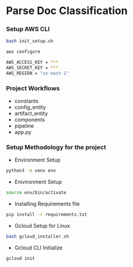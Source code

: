 # Parse Doc Classification

### Setup AWS CLI
```bash
bash init_setup.sh
```

```bash
aws configure

AWS_ACCESS_KEY = ***
AWS_SECRET_KEY = ***
AWS_REGION = "us-east-1"
```
### Project Workflows
- constants
- config_entity
- artifact_entity
- components
- pipeline
- app.py

### Setup Methodology for the project
- Environment Setup
```bash
python3 -m venv env
```
- Enivironment Setup
```bash
source env/bin/activate
```
- Installing Requirements file
```bash
pip install -r requirements.txt
```
- Gcloud Setup for Linux
```bash
bash gcloud_installer.sh
```
- Gcloud CLI Initialize
```bash
gcloud init
```